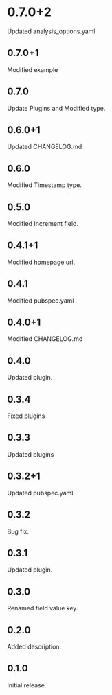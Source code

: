 # 0.7.0+2
Updated analysis_options.yaml

## 0.7.0+1
Modified example

## 0.7.0
Update Plugins and Modified type.

## 0.6.0+1
Updated CHANGELOG.md

## 0.6.0
Modified Timestamp type.

## 0.5.0
Modified Increment field.

## 0.4.1+1
Modified homepage url.

## 0.4.1
Modified pubspec.yaml

## 0.4.0+1
Modified CHANGELOG.md

## 0.4.0
Updated plugin.

## 0.3.4
Fixed plugins

## 0.3.3
Updated plugins

## 0.3.2+1
Updated pubspec.yaml

## 0.3.2
Bug fix.

## 0.3.1
Updated plugin.

## 0.3.0
Renamed field value key.

## 0.2.0
Added description.

## 0.1.0
Initial release.
